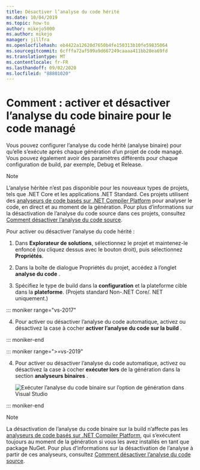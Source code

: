 ```yaml
---
title: Désactiver l’analyse du code hérité
ms.date: 10/04/2019
ms.topic: how-to
author: mikejo5000
ms.author: mikejo
manager: jillfra
ms.openlocfilehash: eb4422a12620d7650b4fe150313b10fe59835064
ms.sourcegitcommit: 6cfffa72af599a9d667249caaaa411bb28ea69fd
ms.translationtype: MT
ms.contentlocale: fr-FR
ms.lasthandoff: 09/02/2020
ms.locfileid: "88801020"
---
```

# <a name="how-to-enable-and-disable-binary-code-analysis-for-managed-code"></a>Comment : activer et désactiver l’analyse du code binaire pour le code managé

Vous pouvez configurer l’analyse du code hérité (analyse binaire) pour qu’elle s’exécute après chaque génération d’un projet de code managé. Vous pouvez également avoir des paramètres différents pour chaque configuration de build, par exemple, Debug et Release.

> [!NOTE]
> L’analyse héritée n’est pas disponible pour les nouveaux types de projets, tels que .NET Core et les applications .NET Standard. Ces projets utilisent des [analyseurs de code basés sur .NET Compiler Platform](roslyn-analyzers-overview.md) pour analyser le code, en direct et au moment de la génération. Pour plus d’informations sur la désactivation de l’analyse du code source dans ces projets, consultez [Comment désactiver l’analyse du code source](disable-code-analysis.md).

Pour activer ou désactiver l’analyse du code hérité :

1. Dans **Explorateur de solutions**, sélectionnez le projet et maintenez-le enfoncé (ou cliquez dessus avec le bouton droit), puis sélectionnez **Propriétés**.

2. Dans la boîte de dialogue Propriétés du projet, accédez à l’onglet **analyse du code** .

3. Spécifiez le type de build dans la **configuration** et la plateforme cible dans la **plateforme**. (Projets standard Non-.NET Core/. NET uniquement.)

::: moniker range="vs-2017"

4. Pour activer ou désactiver l’analyse du code automatique, activez ou désactivez la case à cocher **activer l’analyse du code sur la build** .

::: moniker-end

::: moniker range=">=vs-2019"

4. Pour activer ou désactiver l’analyse du code automatique, activez ou désactivez la case à cocher **exécuter lors** de la génération dans la section **analyseurs binaires** .

   ![Exécuter l’analyse du code binaire sur l’option de génération dans Visual Studio](media/run-on-build-binary-analyzers.png)

::: moniker-end

> [!NOTE]
> La désactivation de l’analyse du code binaire sur la build n’affecte pas les [analyseurs de code basés sur .NET Compiler Platform](roslyn-analyzers-overview.md), qui s’exécutent toujours au moment de la génération si vous les avez installés en tant que package NuGet. Pour plus d’informations sur la désactivation de l’analyse à partir de ces analyseurs, consultez [Comment désactiver l’analyse du code source](disable-code-analysis.md).
